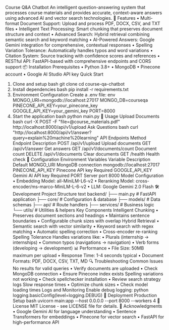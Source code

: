 Course Q&A Chatbot
An intelligent question-answering system that processes course materials and provides accurate, context-aware answers using advanced AI and vector search technologies.
🚀 Features
•	Multi-format Document Support: Upload and process PDF, DOCX, CSV, and TXT files
•	Intelligent Text Processing: Smart chunking that preserves document structure and context
•	Advanced Search: Hybrid retrieval combining semantic search and keyword matching
•	AI-Powered Answers: Google Gemini integration for comprehensive, contextual responses
•	Spelling Variation Tolerance: Automatically handles typos and word variations
•	Citation System: Source tracking with confidence scores and references
•	RESTful API: FastAPI-based with comprehensive endpoints and CORS support
📦 Installation
Prerequisites
•	Python 3.8+
•	MongoDB
•	Pinecone account
•	Google AI Studio API key
Quick Start
1.	Clone and setup
bash
git clone <repository-url>
cd course-qa-chatbot
2.	Install dependencies
bash
pip install -r requirements.txt
3.	Environment Configuration
Create a .env file:
env
MONGO_URI=mongodb://localhost:27017
MONGO_DB=courseqa
PINECONE_API_KEY=your_pinecone_key
GOOGLE_API_KEY=your_gemini_key
PORT=8000
4.	Start the application
bash
python main.py
🚀 Usage
Upload Documents
bash
curl -X POST -F "file=@course_materials.pdf" http://localhost:8000/api/v1/upload
Ask Questions
bash
curl "http://localhost:8000/api/v1/answer?query=explain%20machine%20learning"
API Endpoints
Method	Endpoint	Description
POST	/api/v1/upload	Upload documents
GET	/api/v1/answer	Get answers
GET	/api/v1/documents/count	Document count
DELETE	/api/v1/documents	Clear documents
GET	/health	Health check
🔧 Configuration
Environment Variables
Variable	Description	Default
MONGO_URI	MongoDB connection	mongodb://localhost:27017
PINECONE_API_KEY	Pinecone API key	Required
GOOGLE_API_KEY	Gemini AI API key	Required
PORT	Server port	8000
Model Configuration
•	Embedding Model: all-MiniLM-L6-v2
•	Reranking Model: cross-encoder/ms-marco-MiniLM-L-6-v2
•	LLM: Google Gemini 2.0 Flash
🛠️ Development
Project Structure
text
backend/
├── main.py              # FastAPI application
├── core/               # Configuration & database
├── models/             # Data schemas
├── api/               # Route handlers
├── services/          # Business logic
└── utils/             # Utilities & helpers
Key Components
Intelligent Chunking
•	Preserves document sections and headings
•	Maintains sentence boundaries
•	Configurable chunk sizes with overlap
Hybrid Retrieval
•	Semantic search with vector similarity
•	Keyword search with regex matching
•	Automatic spelling correction
•	Cross-encoder re-ranking
Spelling Tolerance
Handles variations like:
•	Plurals (internship → internships)
•	Common typos (navigations → navigation)
•	Verb forms (developing → development)
📊 Performance
•	File Size: 50MB maximum per upload
•	Response Time: 1-4 seconds typical
•	Document Formats: PDF, DOCX, CSV, TXT, MD
🔍 Troubleshooting
Common Issues
No results for valid queries
•	Verify documents are uploaded
•	Check MongoDB connection
•	Ensure Pinecone index exists
Spelling variations not working
•	Check spellchecker installation
•	Review search strategy logs
Slow response times
•	Optimize chunk sizes
•	Check model loading times
Logs and Monitoring
Enable debug logging:
python
logging.basicConfig(level=logging.DEBUG)
🚀 Deployment
Production Setup
bash
uvicorn main:app --host 0.0.0.0 --port 8000 --workers 4
📄 License
MIT License - see LICENSE file for details.
🙏 Acknowledgments
•	Google Gemini AI for language understanding
•	Sentence Transformers for embeddings
•	Pinecone for vector search
•	FastAPI for high-performance API

